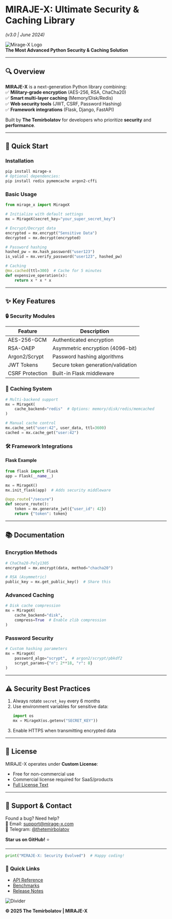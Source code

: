 # **MIRAJE-X: Ultimate Security & Caching Library**  
*(v3.0 | June 2024)*  

![Mirage-X Logo](https://via.placeholder.com/150x50?text=MIRAJE-X)  
**The Most Advanced Python Security & Caching Solution**  

---

## 🔍 **Overview**  
**MIRAJE-X** is a next-generation Python library combining:  
✅ **Military-grade encryption** (AES-256, RSA, ChaCha20)  
✅ **Smart multi-layer caching** (Memory/Disk/Redis)  
✅ **Web security tools** (JWT, CSRF, Password Hashing)  
✅ **Framework integrations** (Flask, Django, FastAPI)  

Built by **The Temirbolatov** for developers who prioritize **security** and **performance**.  

---

## 🚀 **Quick Start**  

### Installation  
```bash
pip install mirage-x
# Optional dependencies:
pip install redis pymemcache argon2-cffi
```

### Basic Usage  
```python
from mirage_x import MirageX

# Initialize with default settings
mx = MirageX(secret_key="your_super_secret_key")

# Encrypt/Decrypt data
encrypted = mx.encrypt("Sensitive Data")
decrypted = mx.decrypt(encrypted)  

# Password hashing
hashed_pw = mx.hash_password("user123")
is_valid = mx.verify_password("user123", hashed_pw)

# Caching 
@mx.cached(ttl=300)  # Cache for 5 minutes
def expensive_operation(x):
    return x * x * x
```

---

## ✨ **Key Features**  

### 🔒 **Security Modules**  
| Feature          | Description                          |
|------------------|--------------------------------------|
| AES-256-GCM      | Authenticated encryption             |
| RSA-OAEP         | Asymmetric encryption (4096-bit)     |
| Argon2/Scrypt    | Password hashing algorithms          |
| JWT Tokens       | Secure token generation/validation   |
| CSRF Protection  | Built-in Flask middleware            |

### 🚄 **Caching System**  
```python
# Multi-backend support
mx = MirageX(
    cache_backend="redis"  # Options: memory/disk/redis/memcached
)

# Manual cache control
mx.cache_set("user:42", user_data, ttl=3600)
cached = mx.cache_get("user:42")
```

### 🛠 **Framework Integrations**  

#### Flask Example  
```python
from flask import Flask
app = Flask(__name__)

mx = MirageX()
mx.init_flask(app)  # Adds security middleware

@app.route("/secure")
def secure_route():
    token = mx.generate_jwt({"user_id": 42})
    return {"token": token}
```

---

## 📚 **Documentation**  

### Encryption Methods  
```python
# ChaCha20-Poly1305
encrypted = mx.encrypt(data, method="chacha20")

# RSA (Asymmetric)
public_key = mx.get_public_key()  # Share this
```

### Advanced Caching  
```python
# Disk cache compression
mx = MirageX(
    cache_backend="disk",
    compress=True  # Enable zlib compression
)
```

### Password Security  
```python
# Custom hashing parameters
mx = MirageX(
    password_algo="scrypt",  # argon2/scrypt/pbkdf2
    scrypt_params={"n": 2**18, "r": 8}
)
```

---

## ⚠️ **Security Best Practices**  
1. Always rotate `secret_key` every 6 months  
2. Use environment variables for sensitive data:  
   ```python
   import os
   mx = MirageX(os.getenv("SECRET_KEY"))
   ```
3. Enable HTTPS when transmitting encrypted data  

---

## 📜 **License**  
MIRAJE-X operates under **Custom License**:  
- Free for non-commercial use  
- Commercial license required for SaaS/products  
- [Full License Text](LICENSE.md)  

---

## 💬 **Support & Contact**  
Found a bug? Need help?  
📧 Email: support@mirage-x.com  
💬 Telegram: [@thetemirbolatov](https://t.me/thetemirbolatov)  

**Star us on GitHub!** ⭐  

---

```python
print("MIRAJE-X: Security Evolved")  # Happy coding!
```  

### 🔗 **Quick Links**  
- [API Reference](docs/API.md)  
- [Benchmarks](docs/BENCHMARKS.md)  
- [Release Notes](CHANGELOG.md)  

![Divider](https://via.placeholder.com/800x2/2d3748/ffffff?text=+)  

**© 2025 The Temirbolatov | MIRAJE-X**
